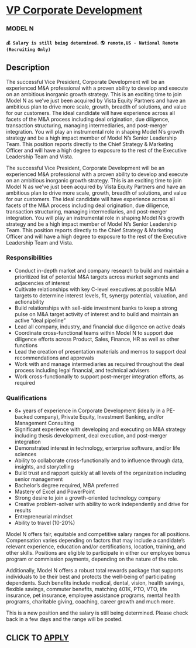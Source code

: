 # [VP Corporate Development](https://www.remotewlb.com/apply/vp-corporate-development)  
### MODEL N  
#### `💰 Salary is still being determined.` `🌎 remote,US - National Remote (Recruiting Only)`  

## Description

The successful Vice President, Corporate Development will be an experienced M&A professional with a proven ability to develop and execute on an ambitious inorganic growth strategy. This is an exciting time to join Model N as we’ve just been acquired by Vista Equity Partners and have an ambitious plan to drive more scale, growth, breadth of solutions, and value for our customers. The ideal candidate will have experience across all facets of the M&A process including deal origination, due diligence, transaction structuring, managing intermediaries, and post-merger integration. You will play an instrumental role in shaping Model N’s growth strategy and be a high impact member of Model N’s Senior Leadership Team. This position reports directly to the Chief Strategy & Marketing Officer and will have a high degree to exposure to the rest of the Executive Leadership Team and Vista.

  

The successful Vice President, Corporate Development will be an experienced M&A professional with a proven ability to develop and execute on an ambitious inorganic growth strategy. This is an exciting time to join Model N as we’ve just been acquired by Vista Equity Partners and have an ambitious plan to drive more scale, growth, breadth of solutions, and value for our customers. The ideal candidate will have experience across all facets of the M&A process including deal origination, due diligence, transaction structuring, managing intermediaries, and post-merger integration. You will play an instrumental role in shaping Model N’s growth strategy and be a high impact member of Model N’s Senior Leadership Team. This position reports directly to the Chief Strategy & Marketing Officer and will have a high degree to exposure to the rest of the Executive Leadership Team and Vista.

  

### Responsibilities

* Conduct in-depth market and company research to build and maintain a prioritized list of potential M&A targets across market segments and adjacencies of interest
* Cultivate relationships with key C-level executives at possible M&A targets to determine interest levels, fit, synergy potential, valuation, and actionability 
* Build relationships with sell-side investment banks to keep a strong pulse on M&A target activity of interest and to build and maintain an active “deal pipeline” 
* Lead all company, industry, and financial due diligence on active deals
* Coordinate cross-functional teams within Model N to support due diligence efforts across Product, Sales, Finance, HR as well as other functions
* Lead the creation of presentation materials and memos to support deal recommendations and approvals
* Work with and manage intermediaries as required throughout the deal process including legal financial, and technical advisers
* Work cross-functionally to support post-merger integration efforts, as required

  

### Qualifications

* 8+ years of experience in Corporate Development (ideally in a PE-backed company), Private Equity, Investment Banking, and/or Management Consulting
* Significant experience with developing and executing on M&A strategy including thesis development, deal execution, and post-merger integration
* Demonstrated interest in technology, enterprise software, and/or life sciences
* Ability to collaborate cross-functionally and to influence through data, insights, and storytelling 
* Build trust and rapport quickly at all levels of the organization including senior management
* Bachelor’s degree required, MBA preferred
* Mastery of Excel and PowerPoint
* Strong desire to join a growth-oriented technology company
* Creative problem-solver with ability to work independently and drive for results
* Entrepreneurial mindset
* Ability to travel (10-20%)

  

Model N offers fair, equitable and competitive salary ranges for all positions. Compensation varies depending on factors that may include a candidate’s relevant experience, education and/or certifications, location, training, and other skills. Positions are eligible to participate in either our employee bonus program or commission payments, depending on the nature of the role.

Additionally, Model N offers a robust total rewards package that supports individuals to be their best and protects the well-being of participating dependents. Such benefits include medical, dental, vision, health savings, flexible savings, commuter benefits, matching 401K, PTO, VTO, life insurance, pet insurance, employee assistance programs, mental health programs, charitable giving, coaching, career growth and much more.

This is a new position and the salary is still being determined. Please check back in a few days and the range will be posted.

  
## CLICK TO [APPLY](https://www.remotewlb.com/apply/vp-corporate-development)

